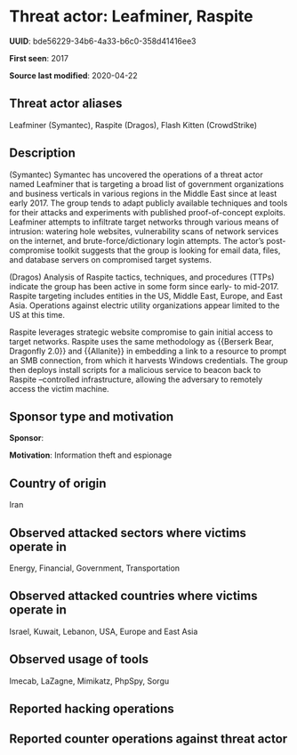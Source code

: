 # Threat actor: Leafminer, Raspite

**UUID**: bde56229-34b6-4a33-b6c0-358d41416ee3

**First seen**: 2017

**Source last modified**: 2020-04-22

## Threat actor aliases

Leafminer (Symantec), Raspite (Dragos), Flash Kitten (CrowdStrike)

## Description

(Symantec) Symantec has uncovered the operations of a threat actor named Leafminer that is targeting a broad list of government organizations and business verticals in various regions in the Middle East since at least early 2017. The group tends to adapt publicly available techniques and tools for their attacks and experiments with published proof-of-concept exploits. Leafminer attempts to infiltrate target networks through various means of intrusion: watering hole websites, vulnerability scans of network services on the internet, and brute-force/dictionary login attempts. The actor’s post-compromise toolkit suggests that the group is looking for email data, files, and database servers on compromised target systems.

(Dragos) Analysis of Raspite tactics, techniques, and procedures (TTPs) indicate the group has been active in some form since early- to mid-2017. Raspite targeting includes entities in the US, Middle East, Europe, and East Asia. Operations against electric utility organizations appear limited to the US at this time.

Raspite leverages strategic website compromise to gain initial access to target networks. Raspite uses the same methodology as {{Berserk Bear, Dragonfly 2.0}} and {{Allanite}} in embedding a link to a resource to prompt an SMB connection, from which it harvests Windows credentials. The group then deploys install scripts for a malicious service to beacon back to Raspite –controlled infrastructure, allowing the adversary to remotely access the victim machine.

## Sponsor type and motivation

**Sponsor**: 

**Motivation**: Information theft and espionage


## Country of origin

Iran

## Observed attacked sectors where victims operate in

Energy, Financial, Government, Transportation

## Observed attacked countries where victims operate in

Israel, Kuwait, Lebanon, USA, Europe and East Asia

## Observed usage of tools

Imecab, LaZagne, Mimikatz, PhpSpy, Sorgu

## Reported hacking operations



## Reported counter operations against threat actor






